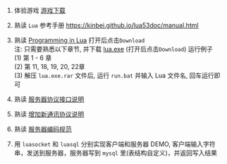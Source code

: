 1. 体验游戏 [游戏下载](http://dev.project1.local/update/deploy/jzqy/apk/android/jzqy_release_2.1.1.0.1470002-81976.apk)      

2. 熟读 `Lua` 参考手册 <https://kinbei.github.io/lua53doc/manual.html>

3. 熟读 [Programming in Lua](https://github.com/kinbei/NEO/blob/master/1/Programming%20in%20Lua.pdf) 打开后点击`Download`     
注: 只需要熟悉以下章节, 并下载 [lua.exe](https://github.com/kinbei/NEO/blob/master/1/lua.exe.rar) (打开后点击`Download`) 运行例子     
(1) 第 1 - 6 章    
(2) 第 11, 18, 19, 20, 22章     
(3) 解压 `lua.exe.rar` 文件后, 运行 `run.bat` 并输入 Lua 文件名, 回车运行即可     

4. 熟读 [服务器协议接口说明](https://github.com/kinbei/NEO/blob/master/1/1.%E6%9C%8D%E5%8A%A1%E5%99%A8%E5%8D%8F%E8%AE%AE%E6%8E%A5%E5%8F%A3%E8%AF%B4%E6%98%8E.md)

5. 熟读 [增加新通讯协议说明](https://github.com/kinbei/NEO/blob/master/1/2.%E5%A2%9E%E5%8A%A0%E6%96%B0%E9%80%9A%E8%AE%AF%E5%8D%8F%E8%AE%AE%E8%AF%B4%E6%98%8E.md)

6. 熟读 [服务器编码规范](https://github.com/kinbei/NEO/blob/master/1/3.%E6%9C%8D%E5%8A%A1%E5%99%A8%E4%BB%A3%E7%A0%81%E8%A7%84%E8%8C%83.md)   

7. 用 `luasocket` 和 `luasql` 分别实现客户端和服务器 DEMO, 客户端输入字符串，发送到服务器，服务器写到 `mysql` 里(表结构自定义)，并返回写入结果       

